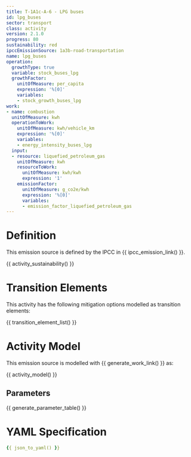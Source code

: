 ```yaml
---
title: T-1A1c-A-6 - LPG buses
id: lpg_buses
sector: transport
class: activity
version: 2.1.0
progress: 80
sustainability: red
ipccEmissionSource: 1a3b-road-transportation
name: lpg_buses
operation:
  growthType: true
  variable: stock_buses_lpg
  growthFactor:
    unitOfMeasure: per_capita
    expression: '%[0]'
    variables:
    - stock_growth_buses_lpg
work:
- name: combustion
  unitOfMeasure: kwh
  operationToWork:
    unitOfMeasure: kwh/vehicle_km
    expression: '%[0]'
    variables:
    - energy_intensity_buses_lpg
  input:
  - resource: liquefied_petroleum_gas
    unitOfMeasure: kwh
    resourceToWork:
      unitOfMeasure: kwh/kwh
      expression: '1'
    emissionFactor:
      unitOfMeasure: g_co2e/kwh
      expression: '%[0]'
      variables:
      - emission_factor_liquefied_petroleum_gas
---
```

# Definition
This emission source is defined by the IPCC in {{ ipcc_emission_link() }}.

{{ activity_sustainability() }}

# Transition Elements

This activity has the following mitigation options modelled as transition elements:

{{ transition_element_list() }}

# Activity Model
This emission source is modelled with {{ generate_work_link() }} as:

{{ activity_model() }}

## Parameters

{{ generate_parameter_table() }}

# YAML Specification

```yaml
{{ json_to_yaml() }}
```